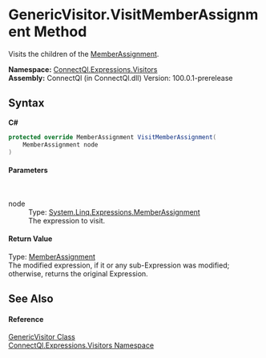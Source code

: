 # GenericVisitor.VisitMemberAssignment Method 
 

Visits the children of the <a href="http://msdn2.microsoft.com/en-us/library/bb338556" target="_blank">MemberAssignment</a>.

**Namespace:**&nbsp;<a href="N_ConnectQl_Expressions_Visitors">ConnectQl.Expressions.Visitors</a><br />**Assembly:**&nbsp;ConnectQl (in ConnectQl.dll) Version: 100.0.1-prerelease

## Syntax

**C#**<br />
``` C#
protected override MemberAssignment VisitMemberAssignment(
	MemberAssignment node
)
```


#### Parameters
&nbsp;<dl><dt>node</dt><dd>Type: <a href="http://msdn2.microsoft.com/en-us/library/bb338556" target="_blank">System.Linq.Expressions.MemberAssignment</a><br />The expression to visit.</dd></dl>

#### Return Value
Type: <a href="http://msdn2.microsoft.com/en-us/library/bb338556" target="_blank">MemberAssignment</a><br />The modified expression, if it or any sub-Expression was modified; otherwise, returns the original Expression.

## See Also


#### Reference
<a href="T_ConnectQl_Expressions_Visitors_GenericVisitor">GenericVisitor Class</a><br /><a href="N_ConnectQl_Expressions_Visitors">ConnectQl.Expressions.Visitors Namespace</a><br />